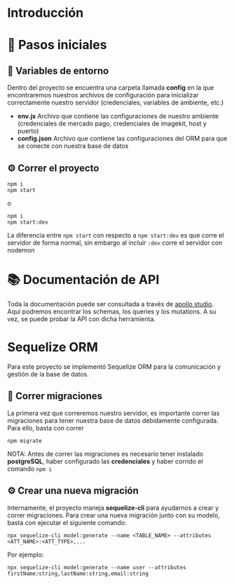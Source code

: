 # Introducción

# 🏃 Pasos iniciales
## 🔨 Variables de entorno
Dentro del proyecto se encuentra una carpeta llamada **config** en la que encontraremos nuestros archivos de configuración para inicializar correctamente nuestro servidor (credenciales, variables de ambiente, etc.)
- **env.js** Archivo que contiene las configuraciones de nuestro ambiente (credenciales de mercado pago, credenciales de imagekit, host y puerto)
- **config.json** Archivo que contiene las configuraciones del ORM para que se conecte con nuestra base de datos

## ⚙️ Correr el proyecto
```
npm i
npm start
```
o
```
npm i
npm start:dev
```
La diferencia entre `npm start` con respecto a `npm start:dev` es que corre el servidor de forma normal, sin embargo al incluir `:dev` corre el servidor con nodemon

# 📚 Documentación de API
Toda la documentación puede ser consultada a través de [apollo studio](https://studio.apollographql.com/sandbox/explorer). Aquí podremos encontrar los schemas, los queries y los mutations. A su vez, se puede probar la API con dicha herramienta.

# Sequelize ORM
Para este proyecto se implementó Sequelize ORM para la comunicación y gestión de la base de datos.
## 🏃 Correr migraciones
La primera vez que correremos nuestro servidor, es importante correr las migraciones para tener nuestra base de datos debidamente configurada.
Para ello, basta con correr
```
npm migrate
```
NOTA: Antes de correr las migraciones es necesario tener instalado **postgreSQL**, haber configurado las **credenciales** y haber corrido el comando `npm i`

## ⚙️ Crear una nueva migración
Internamente, el proyecto maneja **sequelize-cli** para ayudarnos a crear y correr migraciones. Para crear una nueva migración junto con su modelo, basta con ejecutar el siguiente comando:

```
npx sequelize-cli model:generate --name <TABLE_NAME> --attributes <ATT_NAME>:<ATT_TYPE>,...
```
Por ejemplo:
```
npx sequelize-cli model:generate --name user --attributes firstName:string,lastName:string,email:string
```